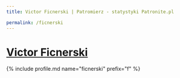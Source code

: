 ```yaml
---
title: Victor Ficnerski | Patromierz - statystyki Patronite.pl

permalink: /ficnerski
---
```


# [Victor Ficnerski](https://patronite.pl/ficnerski)

{% include profile.md name="ficnerski" prefix="f" %}
